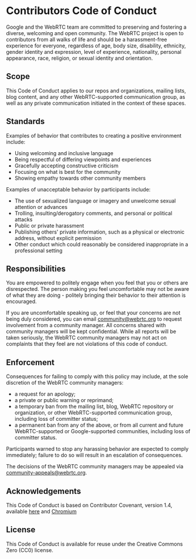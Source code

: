 # Contributors Code of Conduct

Google and the WebRTC team are committed to preserving and fostering a diverse, welcoming and open
community. The WebRTC project is open to contributors from all  walks of life and should be a
harassment-free experience for everyone, regardless of age, body size, disability, ethnicity, gender
identity and expression, level of experience, nationality, personal appearance, race, religion, or
sexual identity and orientation.

## Scope
This Code of Conduct applies to our repos and organizations, mailing lists, blog content, and any
other WebRTC-supported communication group, as well as any private communication initiated in the
context of these spaces.

## Standards
Examples of behavior that contributes to creating a positive environment include:

* Using welcoming and inclusive language
* Being respectful of differing viewpoints and experiences
* Gracefully accepting constructive criticism
* Focusing on what is best for the community
* Showing empathy towards other community members

Examples of unacceptable behavior by participants include:

* The use of sexualized language or imagery and unwelcome sexual attention or advances
* Trolling, insulting/derogatory comments, and personal or political attacks
* Public or private harassment
* Publishing others' private information, such as a physical or electronic address, without explicit
permission
* Other conduct which could reasonably be considered inappropriate in a professional setting

## Responsibilities

You are empowered to politely engage when you feel that you or others are disrespected. The person
making you feel uncomfortable may not be aware of what they are doing - politely bringing their
behavior to their attention is encouraged.

If you are uncomfortable speaking up, or feel that your concerns are not being duly considered, you
can email community@webrtc.org to request involvement from a community manager. All concerns shared
with community managers will be kept confidential. While all reports will be taken seriously, the
WebRTC community managers may not act on complaints that they feel are not violations of this code
of conduct.

## Enforcement

Consequences for failing to comply with this policy may include, at the sole discretion of the
WebRTC community managers:

* a request for an apology;
* a private or public warning or reprimand;
* a temporary ban from the mailing list, blog, WebRTC repository or organization, or other
WebRTC-supported communication group, including loss of committer status;
* a permanent ban from any of the above, or from all current and future WebRTC-supported or
Google-supported communities, including loss of committer status.

Participants warned to stop any harassing behavior are expected to comply immediately; failure to do
so will result in an escalation of consequences.

The decisions of the WebRTC community managers may be appealed via community-appeals@webrtc.org.

## Acknowledgements

This Code of Conduct is based on Contributor Covenant, version 1.4,
available [here](http://contributor-covenant.org/version/1/4) and [Chromium](https://chromium.googlesource.com/chromium/src/+/master/CODE_OF_CONDUCT.md)

## License

This Code of Conduct is available for reuse under the Creative Commons Zero (CC0) license.